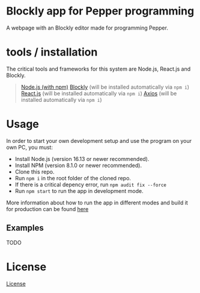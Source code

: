 # Blockly app for Pepper programming
A webpage with an Blockly editor made for programming Pepper.

# tools / installation
The critical tools and frameworks for this system are Node.js, React.js and Blockly. 

> [Node.js (with npm)](docs/tools/node.md)
> [Blockly](docs/tools/blockly.md) (will be installed automatically via `npm i`)
> [React.js](docs/tools/react.md) (will be installed automatically via `npm i`)
> [Axios](docs/tools/axios.md) (will be installed automatically via `npm i`)

# Usage
In order to start your own development setup and use the program on your own PC, you must:
- Install Node.js (version 16.13 or newer recommended).
- Install NPM (version 8.1.0 or newer recommended).
- Clone this repo.
- Run `npm i` in the root folder of the cloned repo.
- If there is a critical depency error, run `npm audit fix --force` 
- Run `npm start` to run the app in development mode.
  
More information about how to run the app in different modes and build it for production can be found [here](docs/react-info.md)

## Examples
TODO

# License
[License](https://www.apache.org/licenses/LICENSE-2.0)